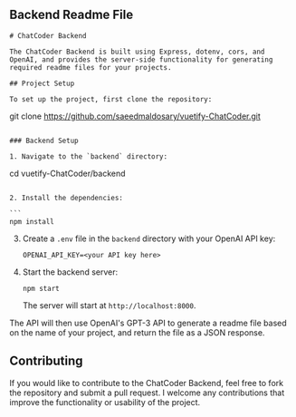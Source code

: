 ## Backend Readme File

```
# ChatCoder Backend

The ChatCoder Backend is built using Express, dotenv, cors, and OpenAI, and provides the server-side functionality for generating required readme files for your projects.

## Project Setup

To set up the project, first clone the repository:

```

git clone https://github.com/saeedmaldosary/vuetify-ChatCoder.git

```

### Backend Setup

1. Navigate to the `backend` directory:

```

cd vuetify-ChatCoder/backend

````

2. Install the dependencies:

```
npm install
````

3. Create a `.env` file in the `backend` directory with your OpenAI API key:

   ```
   OPENAI_API_KEY=<your API key here>
   ```

4. Start the backend server:

   ```
   npm start
   ```

   The server will start at `http://localhost:8000`.

The API will then use OpenAI's GPT-3 API to generate a readme file based on the name of your project, and return the file as a JSON response.

## Contributing

If you would like to contribute to the ChatCoder Backend, feel free to fork the repository and submit a pull request. I welcome any contributions that improve the functionality or usability of the project.

